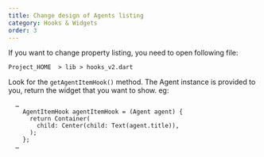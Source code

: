 ```yaml
---
title: Change design of Agents listing
category: Hooks & Widgets
order: 3
---
```


If you want to change property listing, you need to open following file:

`Project_HOME  > lib > hooks_v2.dart`

Look for the `getAgentItemHook()` method. The Agent instance is provided to you, return the widget that you want to show. eg: 
```
  …
    AgentItemHook agentItemHook = (Agent agent) {
      return Container(
        child: Center(child: Text(agent.title)),
      );
    };
  …
```

